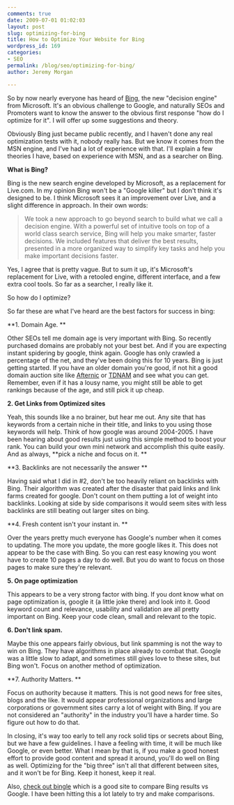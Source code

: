 ```yaml
---
comments: true
date: 2009-07-01 01:02:03
layout: post
slug: optimizing-for-bing
title: How to Optimize Your Website for Bing
wordpress_id: 169
categories:
- SEO
permalink: /blog/seo/optimizing-for-bing/
author: Jeremy Morgan

---
```


So by now nearly everyone has heard of [Bing](http://bing.com), the new "decision engine" from Microsoft. It's an obvious challenge to Google, and naturally SEOs and Promoters want to know the answer to the obvious first response "how do I optimize for it". I will offer up some suggestions and theory.


Obviously Bing just became public recently, and I haven't done any real optimization tests with it, nobody really has. But we know it comes from the MSN engine, and I've had a lot of experience with that. I'll explain a few theories I have, based on experience with MSN, and as a searcher on Bing.

**What is Bing?**

Bing is the new search engine developed by Microsoft, as a replacement for Live.com. In my opinion Bing won't be a "Google killer" but I don't think it's designed to be. I think Microsoft sees it an improvement over Live, and a slight difference in approach. In their own words:


> We took a new approach to go beyond search to build what we call a decision engine. With a powerful set of intuitive tools on top of a world class search service, Bing will help you make smarter, faster decisions. We included features that deliver the best results, presented in a more organized way to simplify key tasks and help you make important decisions faster.


Yes, I agree that is pretty vague. But to sum it up, it's Microsoft's replacement for Live, with a retooled engine, different interface, and a few extra cool tools. So far as a searcher, I really like it.

So how do I optimize?

So far these are what I've heard are the best factors for success in bing:

**1. Domain Age. **

Other SEOs tell me domain age is very important with Bing. So recently purchased domains are probably not your best bet. And if you are expecting instant spidering by google, think again. Google has only crawled a percentage of the net, and they've been doing this for 10 years. Bing is just getting started. If you have an older domain you're good, if not hit a good domain auction site like [Afternic](http://www.afternic.com/) or [TDNAM](https://auctions.godaddy.com/trpHome.aspx) and see what you can get. Remember, even if it has a lousy name, you might still be able to get rankings because of the age, and still pick it up cheap.

**2. Get Links from Optimized sites**

Yeah, this sounds like a no brainer, but hear me out. Any site that has keywords from a certain niche in their title, and links to you using those keywords will help. Think of how google was around 2004-2005. I have been hearing about good results just using this simple method to boost your rank. You can build your own mini network and accomplish this quite easily. And as always, **pick a niche and focus on it. **

**3. Backlinks are not necessarily the answer **

Having said what I did in #2, don't be too heavily reliant on backlinks with Bing. Their algorithm was created after the disaster that paid links and link farms created for google. Don't count on them putting a lot of weight into backlinks. Looking at side by side comparisons it would seem sites with less backlinks are still beating out larger sites on bing.

**4. Fresh content isn't your instant in. **

Over the years pretty much everyone has Google's number when it comes to updating. The more you update, the more google likes it. This does not appear to be the case with Bing. So you can rest easy knowing you wont have to create 10 pages a day to do well. But you do want to focus on those pages to make sure they're relevant.

**5. On page optimization**

This appears to be a very strong factor with bing. If you dont know what on page optimization is, google it (a little joke there) and look into it. Good keyword count and relevance, usability and validation are all pretty important on Bing. Keep your code clean, small and relevant to the topic.

**6. Don't link spam.**

Maybe this one appears fairly obvious, but link spamming is not the way to win on Bing. They have algorithms in place already to combat that. Google was a little slow to adapt, and sometimes still gives love to these sites, but Bing won't. Focus on another method of optimization.

**7. Authority Matters. **

Focus on authority because it matters. This is not good news for free sites, blogs and the like. It would appear professional organizations and large corporations or government sites carry a lot of weight with Bing. If you are not considered an "authority" in the industry you'll have a harder time. So figure out how to do that.

In closing, it's way too early to tell any rock solid tips or secrets about Bing, but we have a few guidelines. I have a feeling with time, it will be much like Google, or even better. What I mean by that is, if you make a good honest effort to provide good content and spread it around, you'll do well on Bing as well. Optimizing for the "big three" isn't all that different between sites, and it won't be for Bing. Keep it honest, keep it real.

Also, [check out bingle](http://bingle.pwnij.com/) which is a good site to compare Bing results vs Google. I have been hitting this a lot lately to try and make comparisons.
